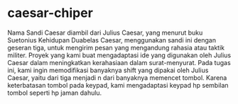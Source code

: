# caesar-chiper
Nama Sandi Caesar diambil dari Julius Caesar, yang menurut buku Suetonius Kehidupan Duabelas Caesar, menggunakan sandi ini dengan geseran tiga, untuk mengirim pesan yang mengandung rahasia atau taktik militer.  Proyek yang kami buat mengadaptasi ide yang digunakan oleh Julius Caesar dalam meningkatkan kerahasiaan dalam surat-menyurat. Pada tugas ini, kami ingin memodifikasi banyaknya shift yang dipakai oleh Julius Caesar, yaitu dari tiga menjadi n dari banyaknya memencet tombol.  Karena keterbatasan tombol pada keypad, kami mengadaptasi keypad hp sembilan tombol seperti hp jaman dahulu.
